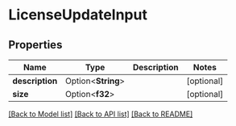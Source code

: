 # LicenseUpdateInput

## Properties

Name | Type | Description | Notes
------------ | ------------- | ------------- | -------------
**description** | Option<**String**> |  | [optional]
**size** | Option<**f32**> |  | [optional]

[[Back to Model list]](../README.md#documentation-for-models) [[Back to API list]](../README.md#documentation-for-api-endpoints) [[Back to README]](../README.md)


